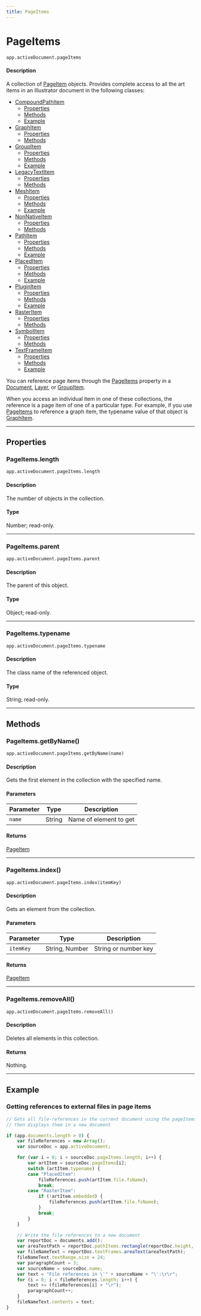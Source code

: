 ```yaml
---
title: PageItems
---
```

# PageItems

`app.activeDocument.pageItems`

#### Description

A collection of [PageItem](.././PageItem) objects. Provides complete access to all the art items in an Illustrator document in the following classes:

- [CompoundPathItem](../CompoundPathItem)
    - [Properties](../compoundpathitem#properties)
    - [Methods](../compoundpathitem#methods)
    - [Example](../compoundpathitem#example)
- [GraphItem](../GraphItem)
    - [Properties](../graphitem#properties)
    - [Methods](../graphitem#methods)
- [GroupItem](../GroupItem)
    - [Properties](../groupitem#properties)
    - [Methods](../groupitem#methods)
    - [Example](../groupitem#example)
- [LegacyTextItem](../LegacyTextItem)
    - [Properties](../legacytextitem#properties)
    - [Methods](../legacytextitem#methods)
- [MeshItem](../MeshItem)
    - [Properties](../meshitem#properties)
    - [Methods](../meshitem#methods)
    - [Example](../meshitem#example)
- [NonNativeItem](../NonNativeItem)
    - [Properties](../nonnativeitem#properties)
    - [Methods](../nonnativeitem#methods)
- [PathItem](../PathItem)
    - [Properties](../pathitem#properties)
    - [Methods](../pathitem#methods)
    - [Example](../pathitem#example)
- [PlacedItem](../PlacedItem)
    - [Properties](../placeditem#properties)
    - [Methods](../placeditem#methods)
    - [Example](../placeditem#example)
- [PluginItem](../PluginItem)
    - [Properties](../pluginitem#properties)
    - [Methods](../pluginitem#methods)
    - [Example](../pluginitem#example)
- [RasterItem](../RasterItem)
    - [Properties](../rasteritem#properties)
    - [Methods](../rasteritem#methods)
- [SymbolItem](../SymbolItem)
    - [Properties](../symbolitem#properties)
    - [Methods](../symbolitem#methods)
- [TextFrameItem](../TextFrameItem)
    - [Properties](../textframeitem#properties)
    - [Methods](../textframeitem#methods)
    - [Example](../textframeitem#example)

You can reference page items through the [PageItems](#pageitems) property in a [Document](.././Document), [Layer](.././Layer), or [GroupItem](.././GroupItem).

When you access an individual item in one of these collections, the reference is a page item of one of a particular type. For example, if you use [PageItems](#pageitems) to reference a graph item, the typename value of that object is [GraphItem](.././GraphItem).

---

## Properties

### PageItems.length

`app.activeDocument.pageItems.length`

#### Description

The number of objects in the collection.

#### Type

Number; read-only.

---

### PageItems.parent

`app.activeDocument.pageItems.parent`

#### Description

The parent of this object.

#### Type

Object; read-only.

---

### PageItems.typename

`app.activeDocument.pageItems.typename`

#### Description

The class name of the referenced object.

#### Type

String; read-only.

---

## Methods

### PageItems.getByName()

`app.activeDocument.pageItems.getByName(name)`

#### Description

Gets the first element in the collection with the specified name.

#### Parameters

| Parameter |  Type  |      Description       |
| --------- | ------ | ---------------------- |
| `name`    | String | Name of element to get |

#### Returns

[PageItem](.././PageItem)

---

### PageItems.index()

`app.activeDocument.pageItems.index(itemKey)`

#### Description

Gets an element from the collection.

#### Parameters

| Parameter |      Type      |     Description      |
| --------- | -------------- | -------------------- |
| `itemKey` | String, Number | String or number key |

#### Returns

[PageItem](.././PageItem)

---

### PageItems.removeAll()

`app.activeDocument.pageItems.removeAll()`

#### Description

Deletes all elements in this collection.

#### Returns

Nothing.

---

## Example

### Getting references to external files in page items

```javascript
// Gets all file-references in the current document using the pageItems object,
// then displays them in a new document

if (app.documents.length > 0) {
    var fileReferences = new Array();
    var sourceDoc = app.activeDocument;

    for (var i = 0; i < sourceDoc.pageItems.length; i++) {
        var artItem = sourceDoc.pageItems[i];
        switch (artItem.typename) {
        case "PlacedItem":
            fileReferences.push(artItem.file.fsName);
            break;
        case "RasterItem":
            if (!artItem.embedded) {
                fileReferences.push(artItem.file.fsName);
            }
            break;
        }
    }

    // Write the file references to a new document
    var reportDoc = documents.add();
    var areaTextPath = reportDoc.pathItems.rectangle(reportDoc.height, 0, reportDoc.width, reportDoc.height);
    var fileNameText = reportDoc.textFrames.areaText(areaTextPath);
    fileNameText.textRange.size = 24;
    var paragraphCount = 3;
    var sourceName = sourceDoc.name;
    var text = "File references in \'" + sourceName + "\':\r\r";
    for (i = 0; i < fileReferences.length; i++) {
        text += (fileReferences[i] + "\r");
        paragraphCount++;
    }
    fileNameText.contents = text;
}
```
